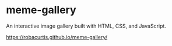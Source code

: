 # meme-gallery

An interactive image gallery built with HTML, CSS, and JavaScript.

https://robacurtis.github.io/meme-gallery/
